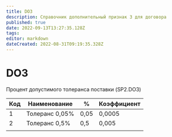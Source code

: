 ```yaml
---
title: DO3
description: Справочник дополнительный признак 3 для договора
published: true
date: 2022-09-13T13:27:35.128Z
tags: 
editor: markdown
dateCreated: 2022-08-31T09:19:35.328Z
---
```


# DO3

Процент допустимого толеранса поставки (SP2.DO3)

| Код | Наименование   | %    | Коэффициент |
| --- | -------------- | ---- | ----------- |
| 1   | Толеранс 0,05% | 0,05 | 0,0005      |
| 2   | Толеранс 0,5%  | 0,5  | 0,005       |
|     |                |      |             |
